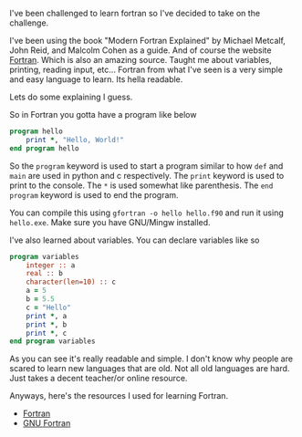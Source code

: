 I've been challenged to learn fortran so I've decided to take on the challenge.

I've been using the book "Modern Fortran Explained" by Michael Metcalf, John Reid, and Malcolm Cohen as a guide. And of course the website [Fortran](https://fortran-lang.org/learn/quickstart/). Which is also an amazing source. Taught me about variables, printing, reading input, etc... Fortran from what I've seen is a very simple and easy language to learn. Its hella readable.

Lets do some explaining I guess.

So in Fortran you gotta have a program like below
```fortran
program hello
    print *, "Hello, World!"
end program hello
```

So the `program` keyword is used to start a program similar to how `def` and `main` are used in python and c respectively. The `print` keyword is used to print to the console. The `*` is used somewhat like parenthesis. The `end program` keyword is used to end the program.

You can compile this using `gfortran -o hello hello.f90` and run it using `hello.exe`. Make sure you have GNU/Mingw installed.

I've also learned about variables. You can declare variables like so
```fortran
program variables
    integer :: a
    real :: b
    character(len=10) :: c
    a = 5
    b = 5.5
    c = "Hello"
    print *, a
    print *, b
    print *, c
end program variables
```

As you can see it's really readable and simple. I don't know why people are scared to learn new languages that are old. Not all old languages are hard. Just takes a decent teacher/or online resource.

Anyways, here's the resources I used for learning Fortran.

- [Fortran](https://fortran-lang.org/learn/quickstart/)
- [GNU Fortran](https://gcc.gnu.org/fortran/)